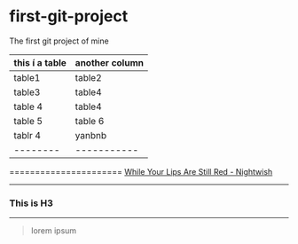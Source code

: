 # first-git-project
The first git project of mine

this í a table | another column
---------------|---------------
table1         |table2
table3          | table4
table 4|table4
table 5 |table 6
tablr 4 | yanbnb
--------|-----------

======================
[While Your Lips Are Still Red - Nightwish](http://www.nhaccuatui.com/bai-hat/while-your-lips-are-still-red-nightwish.ZkrQl7t7QoDc.html)

------------------------
### This is H3
---------------
>lorem ipsum 
